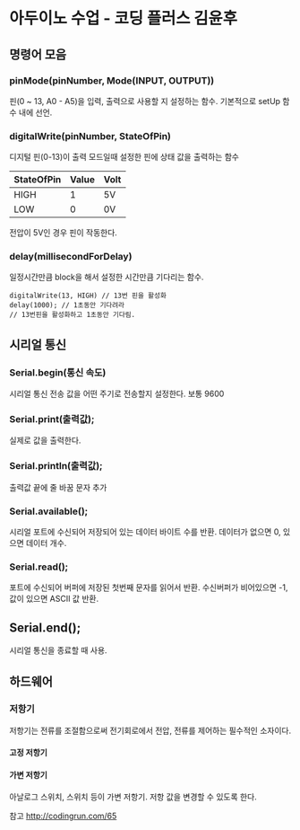 # 아두이노 수업 - 코딩 플러스 김윤후

## 명령어 모음

### pinMode(pinNumber, Mode(INPUT, OUTPUT))
핀(0 ~ 13, A0 - A5)을 입력, 출력으로 사용할 지 설정하는 함수.
기본적으로 setUp 함수 내에 선언.

### digitalWrite(pinNumber, StateOfPin)
디지털 핀(0-13)이 출력 모드일때 설정한 핀에 상태 값을 출력하는 함수

|StateOfPin|Value|Volt|
|------|---|--|
|HIGH|1|5V|
|LOW|0|0V|
전압이 5V인 경우 핀이 작동한다.

### delay(millisecondForDelay)
일정시간만큼 block을 해서 설정한 시간만큼 기다리는 함수.
```
digitalWrite(13, HIGH) // 13번 핀을 활성화
delay(1000); // 1초동안 기다려라
// 13번핀을 활성화하고 1초동안 기다림.
```

## 시리얼 통신

### Serial.begin(통신 속도)
시리얼 통신 전송 값을 어떤 주기로 전송할지 설정한다. 보통 9600

### Serial.print(출력값);
실제로 값을 출력한다.

### Serial.println(출력값);
출력값 끝에 줄 바꿈 문자 추가

### Serial.available();
시리얼 포트에 수신되어 저장되어 있는 데이터 바이트 수를 반환.
데이터가 없으면 0, 있으면 데이터 개수.

### Serial.read();
포트에 수신되어 버퍼에 저장된 첫번째 문자를 읽어서 반환. 수신버퍼가 비어있으면 -1, 값이 있으면 ASCII 값 반환.

## Serial.end();
시리얼 통신을 종료할 때 사용.

## 하드웨어

### 저항기
저항기는 전류를 조절함으로써 전기회로에서 전압, 전류를 제어하는 필수적인 소자이다.

#### 고정 저항기

#### 가변 저항기
아날로그 스위치, 스위치 등이 가변 저항기.
저항 값을 변경할 수 있도록 한다.

참고 http://codingrun.com/65
